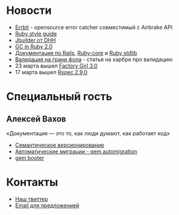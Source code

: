 # Новости
* [Errbit](https://github.com/errbit/errbit) - opensource error catcher совместимый с Airbrake API
* [Ruby style guide](https://github.com/styleguide/ruby)
* [Jbuilder от DHH](https://github.com/rails/jbuilder/)
* [GC in Ruby 2.0](http://patshaughnessy.net/2012/3/23/why-you-should-be-excited-about-garbage-collection-in-ruby-2-0)
* [Документация по Rails](http://api.rubyonrails.org/), [Ruby-core](http://www.ruby-doc.org/core-1.9.3/) и [Ruby stdlib](http://www.ruby-doc.org/stdlib-1.9.3/)
* [Валидация на грани фола](http://habrahabr.ru/post/140684/) - статья на харбре про валидацию
* 23 марта вышел [Factory Girl 3.0](http://robots.thoughtbot.com/post/19412394597/factory-girl-hits-3-0)
* 17 марта вышел [Rspec 2.9.0](http://blog.davidchelimsky.net/2012/03/17/rspec-290-is-released/)

# Специальный гость

## Алексей Вахов

«Документация — это то, как люди думают, как работает код»

* [Семантическое версионирование](http://semver.org/)
* [Автоматические миграции - gem automigration](http://vakhov.me/blog/2012/03/24/automigration/)
* [gem booter](https://github.com/boshie/booter)

# Контакты
* [Наш твиттер](https://twitter.com/#!/rubynoname)
* [Email для предложенией](mailto:evtuhovich@gmail.com)
